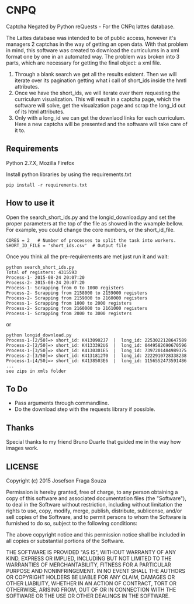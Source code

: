 # CNPQ
Captcha Negated by Python reQuests - For the CNPq lattes database.

The Lattes database was intended to be of public access, however it's managers 2 captchas in the way of getting an open data. With that problem in mind, this software was created to download the curriculums in a xml format one by one in an automated way.
The problem was broken into 3 parts, which are necessary for getting the final object: a xml file.
1. Through a blank search we get all the results existent. Then we will iterate over its pagination getting what i call of short_ids inside the hmtl attributes.
2. Once we have the short_ids, we will iterate over them requesting the curriculum visualization. This will result in a captcha page, which the software will solve, get the visualzation page and scrap the long_id out of its html attributes.
3. Only with a long_id we can get the downlaod links for each curriculum. Here a new captcha will be presented and the software will take care of it to.

## Requirements
Python 2.7.X, Mozilla Firefox

Install python libraries by using the requirements.txt
```
pip install -r requirements.txt
```

## How to use it
Open the search_short_ids.py and the longid_download.py and set the proper parameters at the top of the file as showed in the wxample bellow. For example, you could change  the core numbers, or the short_id_file.
```
CORES = 2   # Number of processes to split the task into workers.
SHORT_ID_FILE = 'short_ids.csv'  # Output file
```
Once you think all the pre-requirements are met just run it and wait:
```
python search_short_ids.py
Total of registers: 4315593
Process-1- 2015-08-24 20:07:20
Process-2- 2015-08-24 20:07:20
Process-1- Scrapping from 0 to 1000 registers
Process-2- Scrapping from 2158000 to 2159000 registers
Process-2- Scrapping from 2159000 to 2160000 registers
Process-1- Scrapping from 1000 to 2000 registers
Process-2- Scrapping from 2160000 to 2161000 registers
Process-1- Scrapping from 2000 to 3000 registers
```
or
```
python longid_download.py
Process-1-[2/50]=> short_id: K4130902J7  |  long_id: 2253022128647589
Process-2-[2/50]=> short_id: K4133392U6  |  long_id: 0449582690670596
Process-1-[3/50]=> short_id: K4130301E5  |  long_id: 7397201484989375
Process-2-[3/50]=> short_id: K4131812T0  |  long_id: 2222910728338238
Process-1-[4/50]=> short_id: K4138503E6  |  long_id: 1156552473591486
...
see zips in xmls folder
```

## To Do
* Pass arguments through commandline.
* Do the download step with the requests library if possible.

## Thanks
Special thanks to my friend Bruno Duarte that guided me in the way how images work.


## LICENSE
Copyright (c) 2015 Josefson Fraga Souza

Permission is hereby granted, free of charge, to any person obtaining a copy
of this software and associated documentation files (the "Software"), to deal
in the Software without restriction, including without limitation the rights
to use, copy, modify, merge, publish, distribute, sublicense, and/or sell
copies of the Software, and to permit persons to whom the Software is
furnished to do so, subject to the following conditions:

The above copyright notice and this permission notice shall be included in
all copies or substantial portions of the Software.

THE SOFTWARE IS PROVIDED "AS IS", WITHOUT WARRANTY OF ANY KIND, EXPRESS OR
IMPLIED, INCLUDING BUT NOT LIMITED TO THE WARRANTIES OF MERCHANTABILITY,
FITNESS FOR A PARTICULAR PURPOSE AND NONINFRINGEMENT. IN NO EVENT SHALL THE
AUTHORS OR COPYRIGHT HOLDERS BE LIABLE FOR ANY CLAIM, DAMAGES OR OTHER
LIABILITY, WHETHER IN AN ACTION OF CONTRACT, TORT OR OTHERWISE, ARISING FROM,
OUT OF OR IN CONNECTION WITH THE SOFTWARE OR THE USE OR OTHER DEALINGS IN
THE SOFTWARE.
